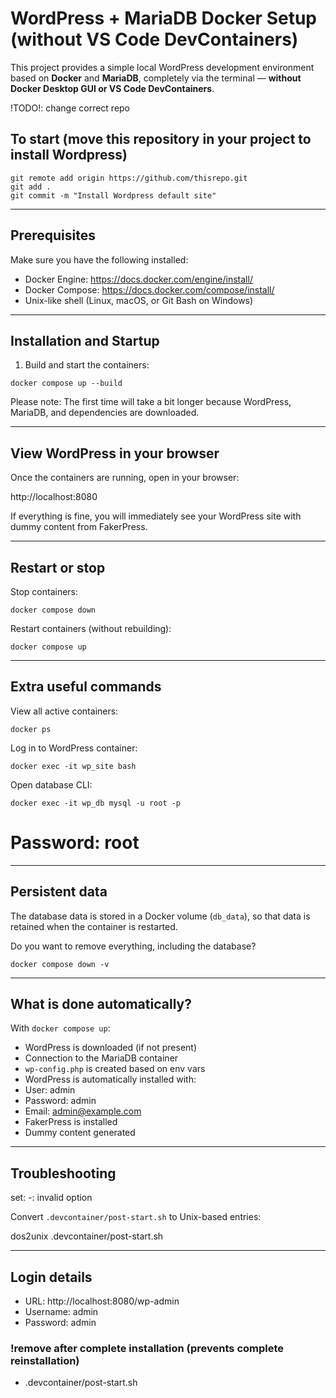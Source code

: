 # WordPress + MariaDB Docker Setup (without VS Code DevContainers)

This project provides a simple local WordPress development environment based on **Docker** and **MariaDB**, completely via the terminal — **without Docker Desktop GUI or VS Code DevContainers**.

!TODO!: change correct repo

## To start (move this repository in your project to install Wordpress)
```git
git remote add origin https://github.com/thisrepo.git
git add .
git commit -m "Install Wordpress default site"
```
---

## Prerequisites

Make sure you have the following installed:

- Docker Engine: https://docs.docker.com/engine/install/
- Docker Compose: https://docs.docker.com/compose/install/
- Unix-like shell (Linux, macOS, or Git Bash on Windows)

---

## Installation and Startup

1. Build and start the containers:
```git
docker compose up --build
```
Please note: The first time will take a bit longer because WordPress, MariaDB, and dependencies are downloaded.

---

## View WordPress in your browser

Once the containers are running, open in your browser:

http://localhost:8080

If everything is fine, you will immediately see your WordPress site with dummy content from FakerPress.

---

## Restart or stop

Stop containers:
```git
docker compose down
```
Restart containers (without rebuilding):
```git
docker compose up
```
---

## Extra useful commands

View all active containers:
```git
docker ps
```
Log in to WordPress container:
```git
docker exec -it wp_site bash
```
Open database CLI:
```git
docker exec -it wp_db mysql -u root -p
```
# Password: root

---

## Persistent data

The database data is stored in a Docker volume (`db_data`), so that data is retained when the container is restarted.

Do you want to remove everything, including the database?
```git
docker compose down -v
```
---

## What is done automatically?

With `docker compose up`:

- WordPress is downloaded (if not present)
- Connection to the MariaDB container
- `wp-config.php` is created based on env vars
- WordPress is automatically installed with:
- User: admin
- Password: admin
- Email: admin@example.com
- FakerPress is installed
- Dummy content generated

---

## Troubleshooting

set: -: invalid option

Convert `.devcontainer/post-start.sh` to Unix-based entries:

dos2unix .devcontainer/post-start.sh

---

## Login details

- URL: http://localhost:8080/wp-admin
- Username: admin
- Password: admin

### !remove after complete installation (prevents complete reinstallation)

- .devcontainer/post-start.sh